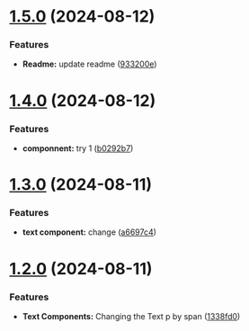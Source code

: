 # [1.5.0](https://github.com/emonsalves/Libreria01/compare/v1.4.0...v1.5.0) (2024-08-12)


### Features

* **Readme:** update readme ([933200e](https://github.com/emonsalves/Libreria01/commit/933200ec9b79f853fa1a7661c5390f36845fc96b))

# [1.4.0](https://github.com/emonsalves/Libreria01/compare/v1.3.0...v1.4.0) (2024-08-12)


### Features

* **componnent:** try 1 ([b0292b7](https://github.com/emonsalves/Libreria01/commit/b0292b716eead69624d9fe42f2b745b5e6e96cd8))

# [1.3.0](https://github.com/emonsalves/Libreria01/compare/v1.2.0...v1.3.0) (2024-08-11)


### Features

* **text component:** change ([a6697c4](https://github.com/emonsalves/Libreria01/commit/a6697c453114a1a3c2832793e166a66fa90deefe))

# [1.2.0](https://github.com/emonsalves/Libreria01/compare/v1.1.0...v1.2.0) (2024-08-11)


### Features

* **Text Components:** Changing the Text p by span ([1338fd0](https://github.com/emonsalves/Libreria01/commit/1338fd0d04f3f6382e76abaae49c37609e24e946))
